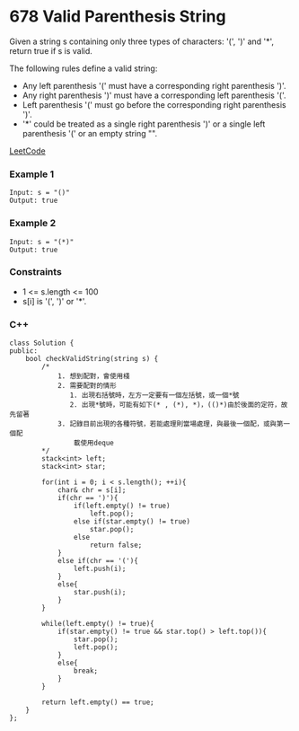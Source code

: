 # 678 Valid Parenthesis String

Given a string s containing only three types of characters: '(', ')' and '*', return true if s is valid.

The following rules define a valid string:

* Any left parenthesis '(' must have a corresponding right parenthesis ')'.
* Any right parenthesis ')' must have a corresponding left parenthesis '('.
* Left parenthesis '(' must go before the corresponding right parenthesis ')'.
* '*' could be treated as a single right parenthesis ')' or a single left parenthesis '(' or an empty string "".

  
[LeetCode](https://leetcode.cn/problems/valid-parenthesis-string/)

### Example 1

```
Input: s = "()"
Output: true
```
### Example 2

```
Input: s = "(*)"
Output: true
```


### Constraints

* 1 <= s.length <= 100
* s[i] is '(', ')' or '*'.

### C++ 

```
class Solution {
public:
    bool checkValidString(string s) {
        /*
            1. 想到配對，會使用棧
            2. 需要配對的情形
               1. 出現右括號時，左方一定要有一個左括號，或一個*號
               2. 出現*號時，可能有如下(* , (*), *)，(()*)由於後面的定符，故先留著
            3. 記錄目前出現的各種符號，若能處理則當場處理，與最後一個配，或與第一個配
                載使用deque
        */
        stack<int> left;
        stack<int> star;

        for(int i = 0; i < s.length(); ++i){
            char& chr = s[i];
            if(chr == ')'){
                if(left.empty() != true)
                    left.pop();
                else if(star.empty() != true)
                    star.pop();
                else 
                    return false;
            }
            else if(chr == '('){
                left.push(i);
            }
            else{
                star.push(i);
            }
        }
        
        while(left.empty() != true){
            if(star.empty() != true && star.top() > left.top()){
                star.pop();
                left.pop();
            }
            else{
                break;
            }
        }

        return left.empty() == true;        
    }
};
```